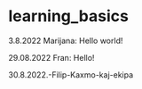 # learning_basics

3.8.2022 Marijana: Hello world!

29.08.2022 Fran: Hello!

30.8.2022.-Filip-Kaxmo-kaj-ekipa
